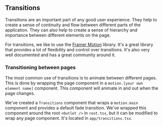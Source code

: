 ## Transitions

Transitions are an important part of any good user experience. They help to create a sense of continuity and flow between different parts of the application. They can also help to create a sense of hierarchy and importance between different elements on the page.

For transitions, we like to use the [Framer Motion](https://www.framer.com/motion/) library. It's a great library that provides a lot of flexibility and control over transitions. It's also very well documented and has a great community around it.

### Transitioning between pages

The most common use of transitions is to animate between different pages. This is done by wrapping the page component in a `motion.[your own element name]` component. This component will animate in and out when the page changes.

We've created a `Transitions` component that wraps a `motion.main` component and provides a default fade transition. We've wrapped this component around the root `<Outlet />` in `root.tsx`, but it can be modified to wrap any page component. It's located in `app/transitions.tsx`.
